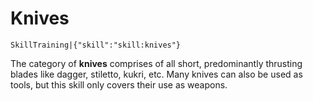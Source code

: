 # Knives

`SkillTraining|{"skill":"skill:knives"}`

The category of **knives** comprises of all short, predominantly thrusting blades like dagger, stiletto, kukri, etc. Many knives can also be used as tools, but this skill only covers their use as weapons.